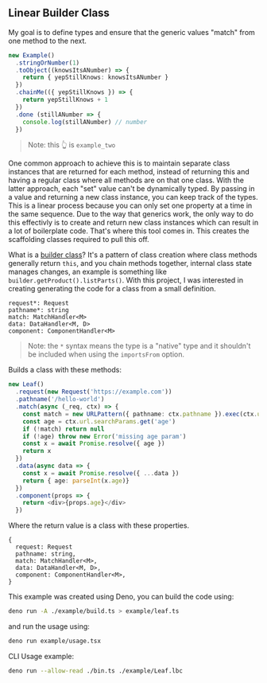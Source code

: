 ## Linear Builder Class

My goal is to define types and ensure that the generic values "match" from one method to the next. 

```ts
new Example()
  .stringOrNumber(1)
  .toObject((knowsItsANumber) => {
    return { yepStillKnows: knowsItsANumber }
  })
  .chainMe(({ yepStillKnows }) => {
    return yepStillKnows + 1
  })
  .done (stillANumber => {
    console.log(stillANumber) // number
  })
```

> Note: this 👆 is `example_two`

One common approach to achieve this is to maintain separate class instances that are returned for each method, instead of returning this and having a regular class where all methods are on that one class. With the latter approach, each "set" value can't be dynamically typed. By passing in a value and returning a new class instance, you can keep track of the types. This is a linear process because you can only set one property at a time in the same sequence. Due to the way that generics work, the only way to do this effectivly is to create and return new class instances which can result in a lot of boilerplate code. That's where this tool comes in. This creates the scaffolding classes required to pull this off.

What is a [builder class](https://refactoring.guru/design-patterns/builder/typescript/example)? It's a pattern of class creation where class methods generally return `this`, and you chain methods together, internal class state manages changes, an example is something like `builder.getProduct().listParts()`. With this project, I was interested in creating generating the code for a class from a small definition. 

```
request*: Request
pathname*: string
match: MatchHandler<M>
data: DataHandler<M, D>
component: ComponentHandler<M>
```

> Note: the `*` syntax means the type is a "native" type and it shouldn't be included when using the `importsFrom` option.

Builds a class with these methods:

```ts
new Leaf()
  .request(new Request('https://example.com'))  
  .pathname('/hello-world')
  .match(async (_req, ctx) => {
    const match = new URLPattern({ pathname: ctx.pathname }).exec(ctx.url.pathname)
    const age = ctx.url.searchParams.get('age')
    if (!match) return null
    if (!age) throw new Error('missing age param')
    const x = await Promise.resolve({ age })
    return x
  })
  .data(async data => {
    const x = await Promise.resolve({ ...data })
    return { age: parseInt(x.age)}
  })
  .component(props => {
    return <div>{props.age}</div>
  })
```

Where the return value is a class with these properties.

```
{
  request: Request
  pathname: string,
  match: MatchHandler<M>,
  data: DataHandler<M, D>,
  component: ComponentHandler<M>,
}
```

This example was created using Deno, you can build the code using:

```bash
deno run -A ./example/build.ts > example/leaf.ts
```

and run the usage using:

```bash
deno run example/usage.tsx
```

CLI Usage example:

```bash
deno run --allow-read ./bin.ts ./example/Leaf.lbc
```